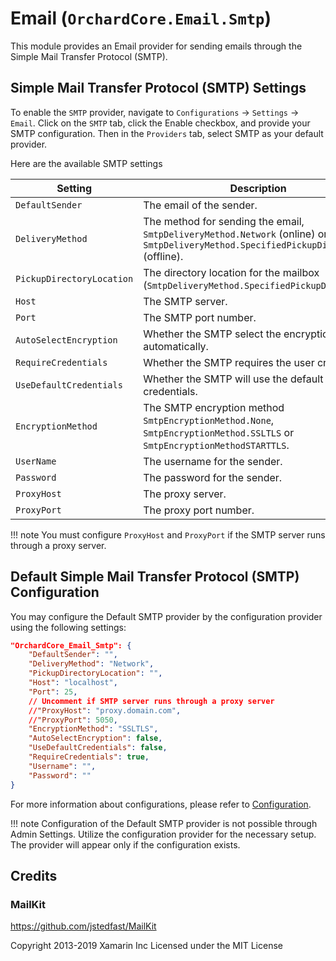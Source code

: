 # Email (`OrchardCore.Email.Smtp`)

This module provides an Email provider for sending emails through the Simple Mail Transfer Protocol (SMTP).

## Simple Mail Transfer Protocol (SMTP) Settings

To enable the `SMTP` provider, navigate to `Configurations` → `Settings` → `Email`. Click on the `SMTP` tab, click the Enable checkbox, and provide your SMTP configuration. Then in the `Providers` tab, select SMTP as your default provider.

Here are the available SMTP settings

| Setting                   | Description                                                                                                                         |
|---------------------------|-------------------------------------------------------------------------------------------------------------------------------------|
| `DefaultSender`           | The email of the sender.                                                                                                            |
| `DeliveryMethod`          | The method for sending the email, `SmtpDeliveryMethod.Network` (online) or `SmtpDeliveryMethod.SpecifiedPickupDirectory` (offline). |
| `PickupDirectoryLocation` | The directory location for the mailbox (`SmtpDeliveryMethod.SpecifiedPickupDirectory`).                                             |
| `Host`                    | The SMTP server.                                                                                                                    |
| `Port`                    | The SMTP port number.                                                                                                               |
| `AutoSelectEncryption`    | Whether the SMTP select the encryption automatically.                                                                               |
| `RequireCredentials`      | Whether the SMTP requires the user credentials.                                                                                     |
| `UseDefaultCredentials`   | Whether the SMTP will use the default credentials.                                                                                  |
| `EncryptionMethod`        | The SMTP encryption method `SmtpEncryptionMethod.None`, `SmtpEncryptionMethod.SSLTLS` or `SmtpEncryptionMethodSTARTTLS`.            |
| `UserName`                | The username for the sender.                                                                                                        |
| `Password`                | The password for the sender.                                                                                                        |
| `ProxyHost`               | The proxy server.                                                                                                                   |
| `ProxyPort`               | The proxy port number.                                                                                                              |

!!! note
    You must configure `ProxyHost` and `ProxyPort` if the SMTP server runs through a proxy server.

## Default Simple Mail Transfer Protocol (SMTP) Configuration

You may configure the Default SMTP provider by the configuration provider using the following settings:

```json
"OrchardCore_Email_Smtp": {
    "DefaultSender": "",
    "DeliveryMethod": "Network",
    "PickupDirectoryLocation": "",
    "Host": "localhost",
    "Port": 25,
    // Uncomment if SMTP server runs through a proxy server
    //"ProxyHost": "proxy.domain.com",
    //"ProxyPort": 5050,
    "EncryptionMethod": "SSLTLS",
    "AutoSelectEncryption": false,
    "UseDefaultCredentials": false,
    "RequireCredentials": true,
    "Username": "",
    "Password": ""
}
```

For more information about configurations, please refer to [Configuration](../../modules/Configuration/README.md).

!!! note
    Configuration of the Default SMTP provider is not possible through Admin Settings. Utilize the configuration provider for the necessary setup. The provider will appear only if the configuration exists.


## Credits

### MailKit

<https://github.com/jstedfast/MailKit>

Copyright 2013-2019 Xamarin Inc
Licensed under the MIT License
